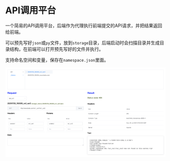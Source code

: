 # API调用平台

一个简易的API调用平台，后端作为代理执行前端提交的API请求，并把结果返回给前端。

可以预先写好`json`或`py`文件，放到`storage`目录，后端启动时会扫描目录并生成目录结构，在前端可以打开预先写好的文件并执行。

支持命名空间和变量，保存在`namespace.json`里面。

![screenshot](screenshot.png)
